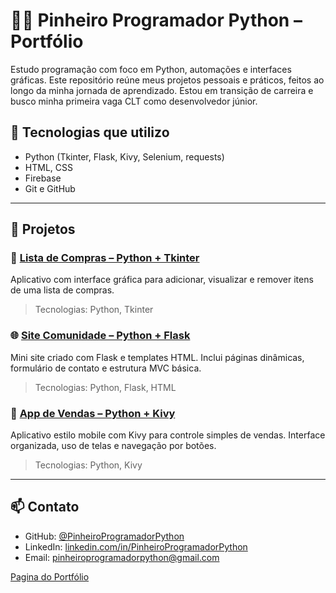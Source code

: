 # 👨‍💻 Pinheiro Programador Python – Portfólio

Estudo programação com foco em Python, automações e interfaces gráficas. Este repositório reúne meus projetos pessoais e práticos, feitos ao longo da minha jornada de aprendizado. Estou em transição de carreira e busco minha primeira vaga CLT como desenvolvedor júnior.

## 🧰 Tecnologias que utilizo

- Python (Tkinter, Flask, Kivy, Selenium, requests)
- HTML, CSS
- Firebase
- Git e GitHub

---

## 📁 Projetos

### 🛒 [Lista de Compras – Python + Tkinter](https://github.com/PinheiroProgramadorPython/lista-compras-python)
Aplicativo com interface gráfica para adicionar, visualizar e remover itens de uma lista de compras.
> Tecnologias: Python, Tkinter

### 🌐 [Site Comunidade – Python + Flask](https://github.com/PinheiroProgramadorPython/sitecomunidade)
Mini site criado com Flask e templates HTML. Inclui páginas dinâmicas, formulário de contato e estrutura MVC básica.
> Tecnologias: Python, Flask, HTML

### 📱 [App de Vendas – Python + Kivy](https://github.com/PinheiroProgramadorPython/App-Vendas-Hash)
Aplicativo estilo mobile com Kivy para controle simples de vendas. Interface organizada, uso de telas e navegação por botões.
> Tecnologias: Python, Kivy

---

## 📫 Contato

- GitHub: [@PinheiroProgramadorPython](https://github.com/PinheiroProgramadorPython)
- LinkedIn: [linkedin.com/in/PinheiroProgramadorPython](https://linkedin.com/in/PinheiroProgramadorPython)
- Email: pinheiroprogramadorpython@gmail.com

<a href="Site-Portfolio/index.html" _target="blank">Pagina do Portfólio</a>